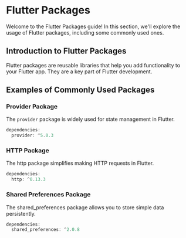 # Flutter Packages

Welcome to the Flutter Packages guide! In this section, we'll explore the usage of Flutter packages, including some commonly used ones.

## Introduction to Flutter Packages

Flutter packages are reusable libraries that help you add functionality to your Flutter app. They are a key part of Flutter development.

## Examples of Commonly Used Packages

### Provider Package

The `provider` package is widely used for state management in Flutter.

```dart
dependencies:
  provider: ^5.0.3
```

### HTTP Package
The http package simplifies making HTTP requests in Flutter.

```dart
dependencies:
  http: ^0.13.3
```

### Shared Preferences Package
The shared_preferences package allows you to store simple data persistently.

```dart
dependencies:
  shared_preferences: ^2.0.8

```
